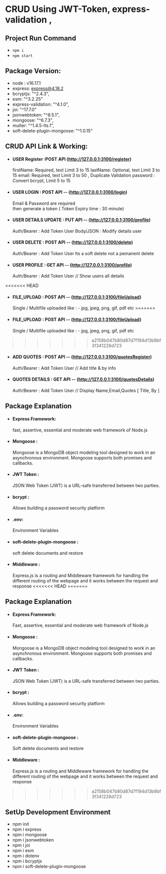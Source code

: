 # CRUD Using JWT-Token, express-validation , 

## Project Run Command
* `npm i`
* `npm start`

## Package Version:
 * node : v16.17.1
 * express: express@4.18.2
 * bcryptjs: "^2.4.3",
 * esm: "^3.2.25"
 * express-validation: "^4.1.0", 
 * joi: "^17.7.0"
 * jsonwebtoken: "^8.5.1",  
 * mongoose: "^6.7.3",
 * multer: "^1.4.5-lts.1",
 * soft-delete-plugin-mongoose: "^1.0.15"

## CRUD API Link & Working:
  * #### USER Register :POST API  (http://127.0.0.1:3100/register)
    firstName: Required, text Limit 3 to 15 
    lastName: Optional, text Limit 3 to 15
    email: Required, text Limit 3 to 50 , Duplicate Validation
    password : Convert bcrypt, Limit 5 to 15

  * #### USER LOGIN : POST API -- (http://127.0.0.1:3100/login)
    Email & Password are required  
    then generate a token ( Token Expiry time : 30 minute)

  * #### USER DETAILS UPDATE : PUT API -- (http://127.0.0.1:3100/profile)
    Auth/Bearer : Add Token User
    Body/JSON : Modify details user

  * #### USER DELETE : POST API --  (http://127.0.0.1:3100/delete)
    Auth/Bearer : Add Token User
    Its a soft delete not a pemanent delete

  * #### USER PROFILE : GET API -- (http://127.0.0.1:3100/profile)
    Auth/Bearer : Add Token User // Show users all details

<<<<<<< HEAD
 * #### FILE_UPLOAD : POST API -- (http://127.0.0.1:3100/fileUpload)
   Single / Multifile uploaded 
   like : - jpg, jpeg, png, gif, pdf etc
=======
  * #### FILE_UPLOAD : POST API -- (http://127.0.0.1:3100/fileUpload)
    Single / Multifile uploaded 
    like : - jpg, jpeg, png, gif, pdf etc
>>>>>>> a2158b047b80d87d7f194d13b9bf3f341228d723

* #### ADD QUOTES : POST API -- (http://127.0.0.1:3100/quotesRegister)
    Auth/Bearer : Add Token User // Add title & by info

* #### QUOTES DETAILS : GET API -- (http://127.0.0.1:3100/quotesDetails)
    Auth/Bearer : Add Token User // Display Name,Email,Quotes [ Title, By ]

## Package Explanation
* ####  Express Framework:
  fast, assertive, essential and moderate web framework of Node.js

*  #### Mongoose :
   Mongoose is a MongoDB object modeling tool designed to work in an asynchronous environment. Mongoose supports both promises and callbacks.

* #### JWT Token :
  JSON Web Token (JWT) is a URL-safe  transferred between two parties.

* #### bcrypt : 
  Allows building a password security platform

* #### .env:
  Environment Variables

* #### soft-delete-plugin-mongoose : 
  soft delete documents and restore

* #### Middleware : 
  Express.js is a routing and Middleware framework for handling the different routing of the webpage and it works between the request and response
<<<<<<< HEAD
=======



## Package Explanation
* ####  Express Framework:
  Fast, assertive, essential and moderate web framework of Node.js

* #### Mongoose :
  Mongoose is a MongoDB object modeling tool designed to work in an asynchronous environment. Mongoose supports both promises and callbacks.

* #### JWT Token :
  JSON Web Token (JWT) is a URL-safe  transferred between two parties.

* #### bcrypt : 
  Allows building a password security platform

* #### .env:
  Environment Variables

* #### soft-delete-plugin-mongoose : 
  Soft delete documents and restore

* #### Middleware : 
  Express.js is a routing and Middleware framework for handling the different routing of the webpage and it works between the request and response
>>>>>>> a2158b047b80d87d7f194d13b9bf3f341228d723


## SetUp Development Environment
  * npm init
  * npm i express
  * npm i mongoose
  * npm i jsonwebtoken
  * npm i joi
  * npm i esm
  * npm i dotenv
  * npm i bcryptjs
  * npm i soft-delete-plugin-mongoose
  
